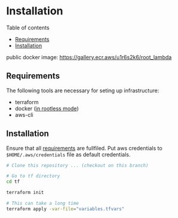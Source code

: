 # Installation

Table of contents
 * [Requirements](#reqirements)
 * [Installation](#installation)

public docker image: https://gallery.ecr.aws/u1r6s2k6/root_lambda

## Requirements

The following tools are necessary for seting up infrastructure:
* terraform
* docker ([in rootless mode](https://docs.docker.com/engine/install/linux-postinstall/#manage-docker-as-a-non-root-user))
* aws-cli


## Installation

Ensure that all [requirements](#requirements) are fullfiled.
Put aws credentials to `$HOME/.aws/credentials` file as default credentials.

```bash
# Clone this repository ... (checkout on this branch)

# Go to tf directory
cd tf

terraform init

# This can take a long time
terraform apply -var-file="variables.tfvars"

```